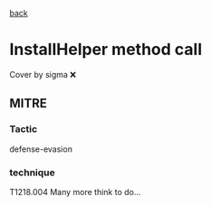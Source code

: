 [back](../index.md)
# InstallHelper method call
Cover by sigma :x: 
## MITRE
### Tactic
defense-evasion
### technique
T1218.004
Many more think to do...